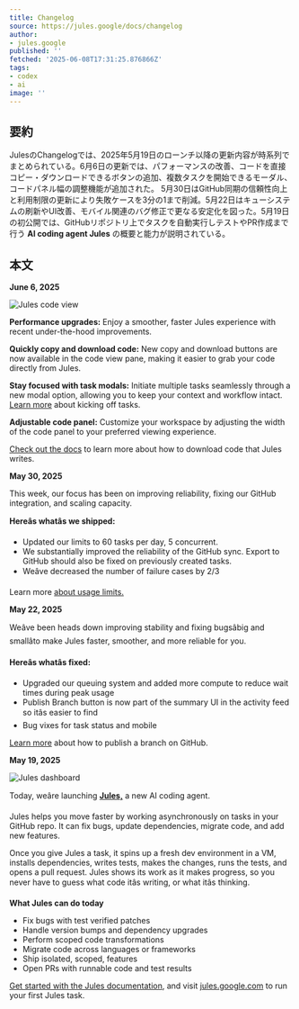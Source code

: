 ```yaml
---
title: Changelog
source: https://jules.google/docs/changelog
author:
- jules.google
published: ''
fetched: '2025-06-08T17:31:25.876866Z'
tags:
- codex
- ai
image: ''
---
```


## 要約

JulesのChangelogでは、2025年5月19日のローンチ以降の更新内容が時系列でまとめられている。6月6日の更新では、パフォーマンスの改善、コードを直接コピー・ダウンロードできるボタンの追加、複数タスクを開始できるモーダル、コードパネル幅の調整機能が追加された。
5月30日はGitHub同期の信頼性向上と利用制限の更新により失敗ケースを3分の1まで削減。5月22日はキューシステムの刷新やUI改善、モバイル関連のバグ修正で更なる安定化を図った。5月19日の初公開では、GitHubリポジトリ上でタスクを自動実行しテストやPR作成まで行う **AI coding agent Jules** の概要と能力が説明されている。

## 本文

**June 6, 2025**

![Jules code view](https://jules.google/docs/_astro/jules-copy-paste-download.Bh0k6Pa9_ZL8pAP.webp)

**Performance upgrades:** Enjoy a smoother, faster Jules experience with recent under-the-hood improvements.

**Quickly copy and download code:** New copy and download buttons are now available in the code view pane, making it easier to grab your code directly from Jules.

**Stay focused with task modals:** Initiate multiple tasks seamlessly through a new modal option, allowing you to keep your context and workflow intact. [Learn more](https://jules.google/docs/tasks-repos/) about kicking off tasks.

**Adjustable code panel:** Customize your workspace by adjusting the width of the code panel to your preferred viewing experience.

[Check out the docs](https://jules.google/docs/code/) to learn more about how to download code that Jules writes.

**May 30, 2025**

This week, our focus has been on improving reliability, fixing our GitHub integration, and scaling capacity.

**Hereâs whatâs we shipped:**

- Updated our limits to 60 tasks per day, 5 concurrent.
- We substantially improved the reliability of the GitHub sync. Export to GitHub should also be fixed on previously created tasks.
- Weâve decreased the number of failure cases by 2/3

Learn more [about usage limits.](./../usage-limits)

**May 22, 2025**

Weâve been heads down improving stability and fixing bugsâbig and smallâto make Jules faster, smoother, and more reliable for you.

**Hereâs whatâs fixed:**

- Upgraded our queuing system and added more compute to reduce wait times during peak usage
- Publish Branch button is now part of the summary UI in the activity feed so itâs easier to find
- Bug vixes for task status and mobile

[Learn more](https://jules.google/docs/code/#pushing-to-github) about how to publish a branch on GitHub.

**May 19, 2025**

![Jules dashboard](https://jules.google/docs/_astro/jules-changelog-og-image.CksfgUSk_1wDNHc.webp)

Today, weâre launching [**Jules,**](https://jules.google.com) a new AI coding agent.

Jules helps you move faster by working asynchronously on tasks in your GitHub repo. It can fix bugs, update dependencies, migrate code, and add new features.

Once you give Jules a task, it spins up a fresh dev environment in a VM, installs dependencies, writes tests, makes the changes, runs the tests, and opens a pull request. Jules shows its work as it makes progress, so you never have to guess what code itâs writing, or what itâs thinking.

**What Jules can do today**

- Fix bugs with test verified patches
- Handle version bumps and dependency upgrades
- Perform scoped code transformations
- Migrate code across languages or frameworks
- Ship isolated, scoped, features
- Open PRs with runnable code and test results

[Get started with the Jules documentation](/), and visit [jules.google.com](https://jules.google.com) to run your first Jules task.
